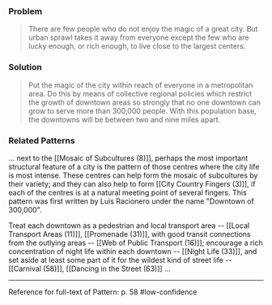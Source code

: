 ### Problem
>There are few people who do not enjoy the magic of a great city. But urban sprawl takes it away from everyone except the few who are lucky enough, or rich enough, to live close to the largest centers.

### Solution
>Put the magic of the city within reach of everyone in a metropolitan area. Do this by means of collective regional policies which restrict the growth of downtown areas so strongly that no one downtown can grow to serve more than 300,000 people. With this population base, the downtowns will be between two and nine miles apart.

### Related Patterns
... next to the [[Mosaic of Subcultures (8)]], perhaps the most important structural feature of a city is the pattern of those centres where the city life is most intense. These centres can help form the mosaic of subcultures by their variety; and they can also help to form [[City Country Fingers (3)]], if each of the centres is at a natural meeting point of several fingers. This pattern was first written by Luis Racionero under the name "Downtown of 300,000".

Treat each downtown as a pedestrian and local transport area -- [[Local Transport Areas (11)]], [[Promenade (31)]], with good transit connections from the outlying areas -- [[Web of Public Transport (16)]]; encourage a rich concentration of night life within each downtown -- [[Night Life (33)]], and set aside at least some part of it for the wildest kind of street life -- [[Carnival (58)]], [[Dancing in the Street (63)]] ...

---
Reference for full-text of Pattern: p. 58 #low-confidence 
